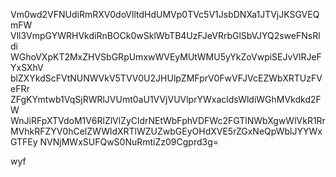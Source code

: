 Vm0wd2VFNUdiRmRXV0doVlltdHdUMVp0TVc5V1JsbDNXa1JTVjJKSGVEQmFW
Vll3VmpGYWRHVkdiRnBOCk0wSklWbTB4UzFJeVRrbGlSbVJYQ2sweFNsRldi
WGhoVXpKT2MxZHVSbGRpUmxwWVEyMUtWMU5yYkZoVwpiSEJvVlRJeFYxSXhV
blZXYkdScFVtNUNWVkV5TVV0U2JHUlpZMFprV0FwVFJVcEZWbXRTUzFVeFRr
ZFgKYmtwb1VqSjRWRlJVUmt0aU1VVjVUVlprYWxacldsWldiWGhMVkdkd2FW
WnJiRFpXTVdoM1V6RlZlVlZyCldrNEtWbFphVDFWc2FGTlNWbXgwWlVkR1Rr
MVhkRFZYV0hCelZWWldXRTlWZUZwbGEyOHdXVE5rZGxNeQpWblJYYWxGTFEy
NVNjMWxSUFQwS0NuRmtiZz09Cgprd3g=

wyf